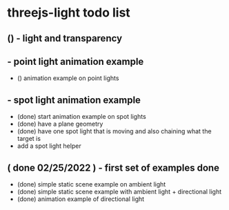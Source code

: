 # threejs-light todo list

## () - light and transparency

## - point light animation example
* () animation example on point lights

## - spot light animation example
* (done) start animation example on spot lights
* (done) have a plane geometry
* (done) have one spot light that is moving and also chaining what the target is
* add a spot light helper

## ( done 02/25/2022 ) - first set of examples done
* (done) simple static scene example on ambient light
* (done) simple static scene example with ambient light + directional light
* (done) animation example of directional light
